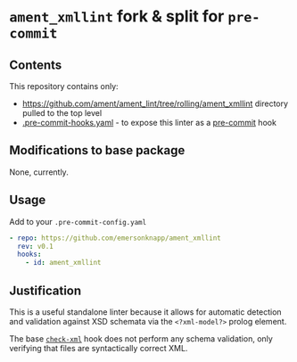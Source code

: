 # `ament_xmllint` fork & split for `pre-commit`

## Contents

This repository contains only:

- <https://github.com/ament/ament_lint/tree/rolling/ament_xmllint> directory pulled to the top level
- [.pre-commit-hooks.yaml](.pre-commit-hooks.yaml) - to expose this linter as a [pre-commit](https://pre-commit.com) hook

## Modifications to base package

None, currently.

## Usage

Add to your `.pre-commit-config.yaml`

```yaml
- repo: https://github.com/emersonknapp/ament_xmllint
  rev: v0.1
  hooks:
    - id: ament_xmllint
```

## Justification

This is a useful standalone linter because it allows for automatic detection and validation against XSD schemata via the `<?xml-model?>` prolog element.

The base [`check-xml`](https://github.com/pre-commit/pre-commit-hooks/blob/main/pre_commit_hooks/check_xml.py) hook does not perform any schema validation, only verifying that files are syntactically correct XML.

